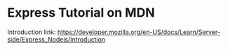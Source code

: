 # Express Tutorial on MDN

Introduction link: https://developer.mozilla.org/en-US/docs/Learn/Server-side/Express_Nodejs/Introduction